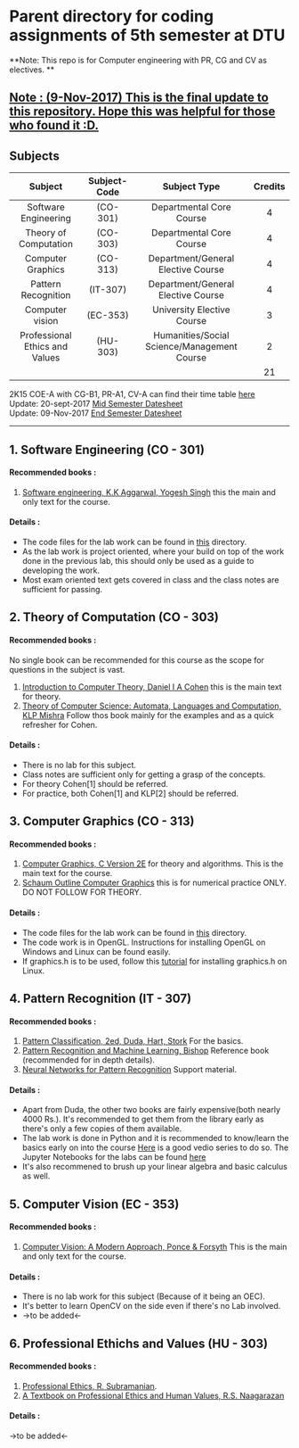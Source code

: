 # Parent directory for coding assignments of 5th semester at DTU
**Note: This repo is for Computer engineering with PR, CG and CV as electives. **  
## <u>Note : (9-Nov-2017) This is the final update to this repository. Hope this was helpful for those who found it :D.</u>  

## Subjects  

|            Subject             | Subject-Code |               Subject Type               | Credits |
| :----------------------------: | :----------: | :--------------------------------------: | :-----: |
|      Software Engineering      |   (CO-301)   |         Departmental Core Course         |    4    |
|     Theory of Computation      |   (CO-303)   |         Departmental Core Course         |    4    |
|       Computer Graphics        |   (CO-313)   |    Department/General Elective Course    |    4    |
|      Pattern Recognition       |   (IT-307)   |    Department/General Elective Course    |    4    |
|        Computer vision         |   (EC-353)   |        University Elective Course        |    3    |
| Professional Ethics and Values |   (HU-303)   | Humanities/Social Science/Management Course |    2    |
|                                |              |                                          |   21    |

2K15 COE-A with CG-B1, PR-A1, CV-A can find their time table [here](/Misc/ttable.md)  
Update: 20-sept-2017 [Mid Semester Datesheet](/Misc/Date_Sheet_MidSems.md)  
Update: 09-Nov-2017 [End Semester Datesheet](/Misc/Date_Sheet_EndSems.md)  

-----


## 1. Software Engineering (CO - 301)  
#### Recommended books :  
1. [Software engineering, K.K Aggarwal, Yogesh Singh](https://goo.gl/DTRcC8) this the main and only text for the course.

#### Details :  
* The code files for the lab work can be found in [this](/SE/SE_LAB) directory.  
* As the lab work is project oriented, where your build on top of the work done in the previous lab, this should only be used as a guide to developing the work.  
* Most exam oriented text gets covered in class and the class notes are sufficient for passing.

## 2. Theory of Computation (CO - 303)
#### Recommended books :  
No single book can be recommended for this course as the scope for questions in the subject is vast.  
1. [Introduction to Computer Theory, Daniel I A Cohen](https://goo.gl/1xGcV3) this is the main text for theory.
2. [Theory of Computer Science: Automata, Languages and Computation, KLP Mishra](https://goo.gl/dpuX68) Follow thos book mainly for the examples and as a quick refresher for Cohen.  

#### Details :  
* There is no lab for this subject.  
* Class notes are sufficient only for getting a grasp of the concepts.  
* For theory Cohen[1] should be referred.  
* For practice, both Cohen[1] and KLP[2] should be referred.  


## 3. Computer Graphics (CO - 313)  
#### Recommended books :
1. [Computer Graphics, C Version 2E](https://goo.gl/x4U5DT) for theory and algorithms. This is the main text for the course.
2. [Schaum Outline Computer Graphics](https://goo.gl/NyaUzv) this is for numerical practice ONLY. DO NOT FOLLOW FOR THEORY.

#### Details :  

* The code files for the lab work can be found in [this](/Computer_Graphics/CG_LAB) directory.  
* The code work is in OpenGL. Instructions for installing OpenGL on Windows and Linux can be found easily.  
* If graphics.h is to be used, follow this [tutorial](/Computer_Graphics/instructions.md) for installing graphics.h on Linux.  


## 4. Pattern Recognition (IT - 307)  
#### Recommended books :  
1. [Pattern Classification, 2ed, Duda, Hart, Stork](https://goo.gl/cs4nXD) For the basics.
2. [Pattern Recognition and Machine Learning, Bishop](https://goo.gl/z8akS2) Reference book (recommended for in depth details).
3. [Neural Networks for Pattern Recognition](https://goo.gl/LGrg4Y) Support material.

#### Details :

* Apart from Duda, the other two books are fairly expensive(both nearly 4000 Rs.). It's recommended to get them from the library early as there's only a few copies of them available.  
* The lab work is done in Python and it is recommended to know/learn the basics early on into the course [Here](https://goo.gl/CLmSLi) is a good vedio series to do so. The Jupyter Notebooks for the labs can be found [here]()  
* It's also recommened to brush up your linear algebra and basic calculus as well.  


## 5. Computer Vision (EC - 353)  
#### Recommended books :
1. [Computer Vision: A Modern Approach, Ponce & Forsyth](https://goo.gl/vvXUVj) This is the main and only text for the course.

#### Details :
* There is no lab work for this subject (Because of it being an OEC).  
* It's better to learn OpenCV on the side even if there's no Lab involved.
* ->to be added<-

## 6. Professional Ethichs and Values (HU - 303)  
#### Recommended books :
1. [Professional Ethics, R. Subramanian](https://goo.gl/27yJra).
2. [A Textbook on Professional Ethics and Human Values, R.S. Naagarazan](https://goo.gl/itCrBc)

#### Details :
->to be added<-

